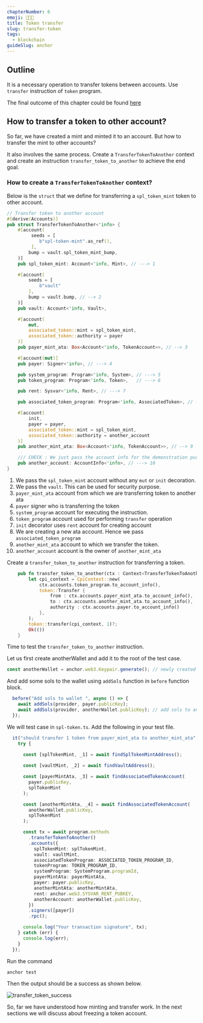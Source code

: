 ```yaml
---
chapterNumber: 6
emoji: 👩🏼‍🎨
title: Token transfer
slug: transfer-token
tags:
  - blockchain
guideSlug: anchor
---
```

## Outline

It is a necessary operation to transfer tokens between accounts. Use `transfer` instruction of `token` program. 

The final outcome of this chapter could be found [here](https://github.com/metablockshq/spl-token-chapters/tree/main/Chapter%206%20-%20Transfer%20Tokens)

## How to transfer a token to other account?

So far, we have created a mint and minted it to an account. But how to transfer the mint to other accounts?

It also involves the same process. Create a `TransferTokenToAnother` context and create an instruction `transfer_token_to_another` to achieve the end goal.

### How to create a `TransferTokenToAnother` context?

Below is the `struct` that we define for transferring a `spl_token_mint` token to other account.

```rust
// Transfer token to another account
#[derive(Accounts)]
pub struct TransferTokenToAnother<'info> {
    #[account(
         seeds = [
            b"spl-token-mint".as_ref(),
         ],
        bump = vault.spl_token_mint_bump,
    )]
    pub spl_token_mint: Account<'info, Mint>, // ---> 1

    #[account(
        seeds = [
            b"vault"
        ],
        bump = vault.bump, // --> 2
    )]
    pub vault: Account<'info, Vault>,

    #[account(
        mut,
        associated_token::mint = spl_token_mint,
        associated_token::authority = payer
    )]
    pub payer_mint_ata: Box<Account<'info, TokenAccount>>, // --> 3

    #[account(mut)]
    pub payer: Signer<'info>, // ---> 4

    pub system_program: Program<'info, System>, // ---> 5
    pub token_program: Program<'info, Token>,   // ---> 6

    pub rent: Sysvar<'info, Rent>, // ---> 7

    pub associated_token_program: Program<'info, AssociatedToken>, // ---> 8

    #[account(
        init,
        payer = payer,
        associated_token::mint = spl_token_mint,
        associated_token::authority = another_account
    )]
    pub another_mint_ata: Box<Account<'info, TokenAccount>>, // --> 9

    /// CHECK : We just pass the account info for the demonstration purpose. Ideally this is either signer or trusted account
    pub another_account: AccountInfo<'info>, // ---> 10
}
```

1. We pass the `spl_token_mint` account without any `mut` or `init` decoration.
2. We pass the `vault`. This can be used for security purpose.
3. `payer_mint_ata` account from which we are transferring token to another ata
4. `payer` signer who is transferring the token
5. `system_program` account for executing the instruction.
6. `token_program` account used for performing `transfer` operation
7. `init` decorator uses `rent` account for creating account
8. We are creating a new ata account. Hence we pass `associated_token_program` 
9. `another_mint_ata` account to which we transfer the token.
10. `another_account` account is the owner of `another_mint_ata`

Create a `transfer_token_to_another` instruction for transferring a token.

```rust
    pub fn transfer_token_to_another(ctx : Context<TransferTokenToAnother>) -> Result<()> {
        let cpi_context = CpiContext::new(
            ctx.accounts.token_program.to_account_info(),
            token::Transfer {
                from : ctx.accounts.payer_mint_ata.to_account_info(),
                to : ctx.accounts.another_mint_ata.to_account_info(),
                authority : ctx.accounts.payer.to_account_info()
            },
        );
        token::transfer(cpi_context, 1)?;
        Ok(())
    }
```

Time to test the `transfer_token_to_another` instruction.

Let us first create anotherWallet and add it to the root of the test case.

```typescript
const anotherWallet = anchor.web3.Keypair.generate(); // newly created another wallet
```

And add some sols to the wallet using `addSols` function in `before` function block.

```typescript
  before("Add sols to wallet ", async () => {
    await addSols(provider, payer.publicKey);
    await addSols(provider, anotherWallet.publicKey); // add sols to another wallet 
  });
```

We will test case in `spl-token.ts`. Add the following in your test file.

```typescript
  it("should transfer 1 token from payer_mint_ata to another_mint_ata", async () => {
    try {
      
      const [splTokenMint, _1] = await findSplTokenMintAddress();

      const [vaultMint, _2] = await findVaultAddress();

      const [payerMintAta, _3] = await findAssociatedTokenAccount(
        payer.publicKey,
        splTokenMint
      );

      const [anotherMintAta, _4] = await findAssociatedTokenAccount(
        anotherWallet.publicKey,
        splTokenMint
      );

      const tx = await program.methods
        .transferTokenToAnother()
        .accounts({
          splTokenMint: splTokenMint,
          vault: vaultMint,
          associatedTokenProgram: ASSOCIATED_TOKEN_PROGRAM_ID,
          tokenProgram: TOKEN_PROGRAM_ID,
          systemProgram: SystemProgram.programId,
          payerMintAta: payerMintAta,
          payer: payer.publicKey,
          anotherMintAta: anotherMintAta,
          rent: anchor.web3.SYSVAR_RENT_PUBKEY,
          anotherAccount: anotherWallet.publicKey,
        })
        .signers([payer])
        .rpc();

      console.log("Your transaction signature", tx);
    } catch (err) {
      console.log(err);
    }
  });
```

Run the command 

```bash
anchor test
```

Then the output should be a success as shown below.

![](/img/content/guide-chapters/image_9.png "transfer_token_success")

So, far we have understood how minting and transfer work. In the next sections we will discuss about freezing a token account.